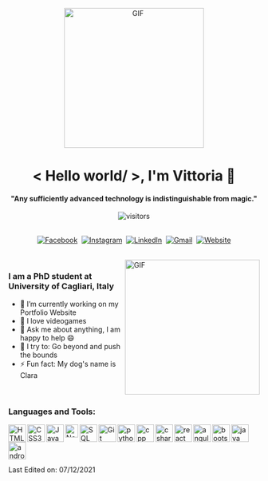 <p align="center">
<img alt="GIF" src="https://github.com/arsentieva/arsentieva/blob/main/code.gif?raw=true" height="280" />
 <p/>
 <p>
  <h1 align="center"><b>< Hello world/ >, I'm Vittoria 👋</b></h1>
</p>

<p>
  <h4 align="center"><b>"Any sufficiently advanced technology is indistinguishable from magic."</b></h4>
</p>

<p align="center">
    <img align="center" alt="visitors" src="https://gpvc.arturio.dev/VittoriaFrau" />
</p>

<p align="center">
<br>
<a href="https://www.facebook.com/vittoria.frau"><img src="https://img.shields.io/badge/facebook-%231877F2.svg?&style=for-the-badge&logo=facebook&logoColor=white" alt="Facebook" /></a>&nbsp;
<a href="https://www.instagram.com/vickyfrau/"><img src="https://img.shields.io/badge/instagram-%23E4405F.svg?&style=for-the-badge&logo=instagram&logoColor=white" alt="Instagram" /></a>&nbsp;
<a href="https://www.linkedin.com/in/vittoria-frau/"><img src="https://img.shields.io/badge/linkedin-%230077B5.svg?&style=for-the-badge&logo=linkedin&logoColor=white" alt="LinkedIn" /></a>&nbsp;
<a href="mailto:vittoriafrau1995f@gmail.com?subject=From%20Github"><img src="https://img.shields.io/badge/gmail-%23D14836.svg?&style=for-the-badge&logo=gmail&logoColor=white" alt="Gmail"/></a>&nbsp;
<a href="https://vittoriafrau.wordpress.com"><img alt="Website" src="https://img.shields.io/website?style=for-the-badge&up_message=portfolio&url=https%3A%2F%2Fkkvanonymous.github.io%2F"></a>
</p>

<br>

<img align="right" height="270px" alt="GIF" src="https://media.giphy.com/media/LmNwrBhejkK9EFP504/giphy.gif" />

### I am a PhD student at University of Cagliari, Italy
 - 🔭 I’m currently working on my Portfolio Website 
- 🌱 I love videogames
- 💬 Ask me about anything, I am happy to help :smile:
- 🧗 I try to: Go beyond and push the bounds
- ⚡ Fun fact: My dog's name is Clara 

<!--  ```python
 class WhoAmI:
 	user = 'Vittoria Frau'
current_edu = "University od Cagliari"
	hobbies = [
				'Watching TV shows',
				'Running',
				'Reading Fantasy Novels'
				'Video games',
    'Travel'
			]
	
	def getCity():
		return Cagliari_Italy()
	
	def Ambitions():
		LearnJapanese()
		TravelAroundTheWorld()
		Teaching()
		# Assume 10 more awesome ambitions here  ;)
	
 ``` -->
<br>

### Languages and Tools: 


<img align="left" alt="HTML5" width="35px" src="https://raw.githubusercontent.com/github/explore/80688e429a7d4ef2fca1e82350fe8e3517d3494d/topics/html/html.png" />
<img align="left" alt="CSS3" width="35px" src="https://raw.githubusercontent.com/github/explore/80688e429a7d4ef2fca1e82350fe8e3517d3494d/topics/css/css.png" />
<img align="left" alt="JavaScript" width="35px" src="https://raw.githubusercontent.com/github/explore/80688e429a7d4ef2fca1e82350fe8e3517d3494d/topics/javascript/javascript.png" />
<img align="left" alt="Node.js" width="26px" src="https://raw.githubusercontent.com/github/explore/80688e429a7d4ef2fca1e82350fe8e3517d3494d/topics/nodejs/nodejs.png" />
<img align="left" alt="SQL" width="35px" src="https://raw.githubusercontent.com/github/explore/80688e429a7d4ef2fca1e82350fe8e3517d3494d/topics/sql/sql.png" />
<img align="left" alt="Git" width="35px" src="https://raw.githubusercontent.com/github/explore/80688e429a7d4ef2fca1e82350fe8e3517d3494d/topics/git/git.png" />
<img align="left" alt="python" width="35px" src="https://raw.githubusercontent.com/github/explore/80688e429a7d4ef2fca1e82350fe8e3517d3494d/topics/python/python.png" />
<img align="left" alt="cpp" width="35px" src="https://raw.githubusercontent.com/github/explore/80688e429a7d4ef2fca1e82350fe8e3517d3494d/topics/cpp/cpp.png" />
<img align="left" alt="csharp" width="35px" src="https://cdn.worldvectorlogo.com/logos/c--4.svg" />
<img align="left" alt="react" width="35px" src="https://raw.githubusercontent.com/devicons/devicon/master/icons/react/react-original-wordmark.svg" />
<img align="left" alt="angular" width="35px" src="https://camo.githubusercontent.com/9eecc42439347332f256a326363924551042f5b96235f972982512199476611a/68747470733a2f2f616e67756c61722e696f2f6173736574732f696d616765732f6c6f676f732f616e67756c61722f616e67756c61722e737667" />
<img align="left" alt="bootstrap" width="35px" src="https://raw.githubusercontent.com/devicons/devicon/master/icons/bootstrap/bootstrap-plain-wordmark.svg" />
<img align="left" alt="java" width="35px" src="https://raw.githubusercontent.com/devicons/devicon/master/icons/java/java-original.svg" />
<img align="left" alt="android" width="35px" src="https://raw.githubusercontent.com/rahulbanerjee26/githubAboutMeGenerator/main/icons/android.svg" />
<br>
<br>
<br>
<br>

<!-- 
### Github Stats

<p align="center">
    <a href="https://github.com/VittoriaFrau/github-readme-stats"><img alt="Vittoria's Github Stats" src="https://github-readme-stats.vercel.app/api?username=VittoriaFrau&show_icons=true&count_private=true&theme=algolia" height="192px"/></a>
<br/>
  &nbsp;
	  <img src="https://github-readme-stats.vercel.app/api/top-langs?username=VittoriaFrau&show_icons=true&locale=en&layout=compact&theme=algolia" alt="VittoriaFrau" height="192px"/>
  <br/>
  <b>Note:</b> Top languages is only a metric of the languages my public code consists of and doesn't reflect experience or skill level.
  </p>
  -->


Last Edited on: 07/12/2021
